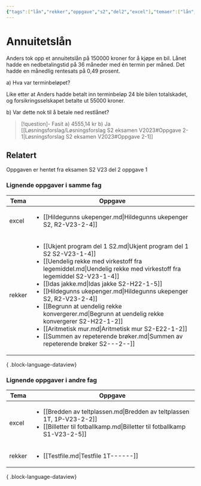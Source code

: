 ```yaml
---
{"tags":["lån","rekker","oppgave","s2","del2","excel"],"temaer":["lån","rekker","excel"],"alias":[null],"del":2,"oppgave":1,"fag":"s2","eksamen":"v23","dg-publish":true,"title":"Annuitetslån","date":"2023-05-29","modified":"2023-05-29","permalink":"/annuitetslan/","dgPassFrontmatter":true}
---
```


# Annuitetslån
Anders tok opp et annuitetslån på 150000 kroner for å kjøpe en bil. Lånet hadde en nedbetalingstid på 36 måneder med én termin per måned. Det hadde en månedlig rentesats på 0,49 prosent.

a) Hva var terminbeløpet?

Like etter at Anders hadde betalt inn terminbeløp 24 ble bilen totalskadet, og forsikringsselskapet betalte ut 55000 kroner.

b) Var dette nok til å betale ned restlånet?

>[!question]- Fasit
>a) 4555,14 kr
>b) Ja
>[[Løsningsforslag/Løsningsforslag S2 eksamen V2023#Oppgave 2-1\|Løsningsforslag S2 eksamen V2023#Oppgave 2-1]]

## Relatert
<p><span>Oppgaven er hentet fra eksamen S2 V23 del 2 oppgave 1</span></p>

### Lignende oppgaver i samme fag
| Tema   | Oppgave                                                                                                                                                                                                                                                                                                                                                                                                                                                                                                                                                                                         |
| ------ | ----------------------------------------------------------------------------------------------------------------------------------------------------------------------------------------------------------------------------------------------------------------------------------------------------------------------------------------------------------------------------------------------------------------------------------------------------------------------------------------------------------------------------------------------------------------------------------------------- |
| excel  | <ul><li>[[Hildegunns ukepenger.md\\|Hildegunns ukepenger S2, R2-V23-2-4]]</li></ul>                                                                                                                                                                                                                                                                                                                                                                                                                                                                                                             |
| rekker | <ul><li>[[Ukjent program del 1 S2.md\\|Ukjent program del 1 S2 S2-V23-1-4]]</li><li>[[Uendelig rekke med virkestoff fra legemiddel.md\\|Uendelig rekke med virkestoff fra legemiddel S2-V23-1-4]]</li><li>[[Idas jakke.md\\|Idas jakke S2-H22-1-5]]</li><li>[[Hildegunns ukepenger.md\\|Hildegunns ukepenger S2, R2-V23-2-4]]</li><li>[[Begrunn at uendelig rekke konvergerer.md\\|Begrunn at uendelig rekke konvergerer S2-H22-1-2]]</li><li>[[Aritmetisk mur.md\\|Aritmetisk mur S2-E22-1-2]]</li><li>[[Summen av repeterende brøker.md\\|Summen av repeterende brøker S2-\--2-\-]]</li></ul> |

{ .block-language-dataview}

### Lignende oppgaver i andre fag
| Tema   | Oppgave                                                                                                                                                                 |
| ------ | ----------------------------------------------------------------------------------------------------------------------------------------------------------------------- |
| excel  | <ul><li>[[Bredden av teltplassen.md\\|Bredden av teltplassen 1T, 1P-V23-2-2]]</li><li>[[Billetter til fotballkamp.md\\|Billetter til fotballkamp S1-V23-2-5]]</li></ul> |
| rekker | <ul><li>[[Testfile.md\\|Testfile 1T-\--\--\-]]</li></ul>                                                                                                                |

{ .block-language-dataview}
